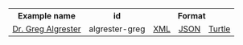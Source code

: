 <table class="list" width="100%">            
   <tr>
     <th>Example name</th>
     <th>id</th>
     <th colspan="3">Format</th>
   </tr>
   <tr>
      <td><a href="practitioner-algrester-greg.html">Dr. Greg Algrester</a></td>
      <td>algrester-greg</td>
      <td><a href="practitioner-algrester-greg.xml.html">XML</a></td>
      <td><a href="practitioner-algrester-greg.json.html">JSON</a></td>
      <td><a href="practitioner-algrester-greg.ttl.html">Turtle</a></td>
   </tr>                  
</table>